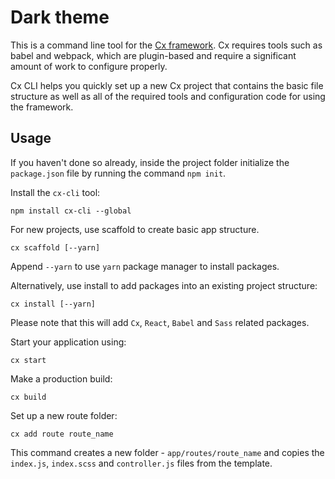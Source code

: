 # Dark theme

This is a command line tool for the [Cx framework](http://cx.codaxy.com/v/master/docs/intro/about).
Cx requires tools such as babel and webpack, which are plugin-based and require a 
significant amount of work to configure properly.

Cx CLI helps you quickly set up a new Cx project that contains the basic file structure 
as well as all of the required tools and configuration code for using the framework.

## Usage

If you haven't done so already, inside the project folder initialize the `package.json`
file by running the command `npm init`.

Install the `cx-cli` tool:
```
npm install cx-cli --global
```

For new projects, use scaffold to create basic app structure.
```
cx scaffold [--yarn]
```
Append `--yarn` to use `yarn` package manager to install packages.


Alternatively, use install to add packages into an existing project structure:
```
cx install [--yarn]
```
Please note that this will add `Cx`, `React`, `Babel` and `Sass` related packages.


Start your application using:
```
cx start
```     

Make a production build:
```
cx build
```

Set up a new route folder:
```
cx add route route_name
```
This command creates a new folder - `app/routes/route_name` and copies the `index.js`, 
`index.scss` and `controller.js` files from the template.